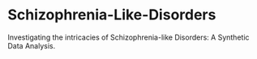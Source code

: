 # Schizophrenia-Like-Disorders
Investigating the intricacies of Schizophrenia-like Disorders: A Synthetic Data Analysis.
